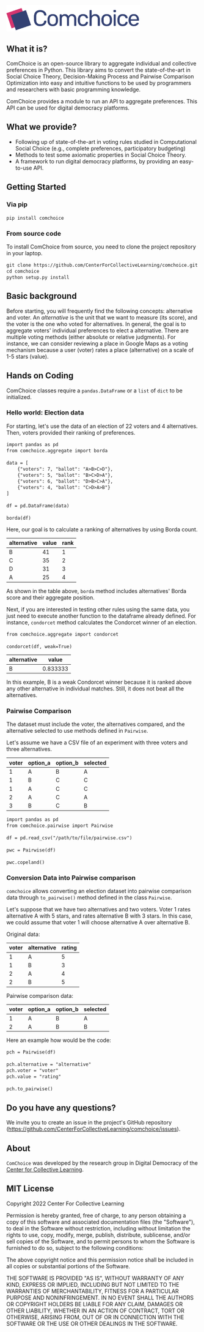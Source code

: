 <img src="./logo.png" alt="Logo ComChoice" width="350"/>


## What it is?

ComChoice is an open-source library to aggregate individual and collective preferences in Python. This library aims to convert the state-of-the-art in Social Choice Theory, Decision-Making Process and Pairwise Comparison Optimization into easy and intuitive functions to be used by programmers and researchers with basic programming knowledge.

ComChoice provides a module to run an API to aggregate preferences. This API can be used for digital democracy platforms.

## What we provide?

- Following up of state-of-the-art in voting rules studied in Computational Social Choice (e.g., complete preferences, participatory budgeting)
- Methods to test some axiomatic properties in Social Choice Theory.
- A framework to run digital democracy platforms, by providing an easy-to-use API.

## Getting Started

### Via pip

```
pip install comchoice
```

### From source code

To install ComChoice from source, you need to clone the project repository in your laptop.

```
git clone https://github.com/CenterForCollectiveLearning/comchoice.git
cd comchoice
python setup.py install

```

## Basic background

Before starting, you will frequently find the following concepts: alternative and voter. An *alternative* is the unit that we want to measure (its score), and the voter is the one who voted for alternatives. In general, the goal is to aggregate voters' individual preferences to elect a alternative. There are multiple voting methods (either absolute or relative judgments). For instance, we can consider reviewing a place in Google Maps as a voting mechanism because a user (voter) rates a place (alternative) on a scale of 1-5 stars (value).

## Hands on Coding

ComChoice classes require a `pandas.DataFrame` or a `list` of `dict` to be initialized.

### Hello world: Election data

For starting, let's use the data of an election of 22 voters and 4 alternatives. Then, voters provided their ranking of preferences.

```
import pandas as pd
from comchoice.aggregate import borda

data = [
    {"voters": 7, "ballot": "A>B>C>D"},
    {"voters": 5, "ballot": "B>C>D>A"},
    {"voters": 6, "ballot": "D>B>C>A"},
    {"voters": 4, "ballot": "C>D>A>B"}
]

df = pd.DataFrame(data)

borda(df)
```

Here, our goal is to calculate a ranking of alternatives by using Borda count.

| alternative | value | rank |
| --------- | ----- | ---- |
| B         | 41    | 1    |
| C         | 35    | 2    |
| D         | 31    | 3    |
| A         | 25    | 4    |

As shown in the table above, `borda` method includes alternatives' Borda score and their aggregate position.

Next, if you are interested in testing other rules using the same data, you just need to execute another function to the dataframe already defined. For instance, `condorcet` method calculates the Condorcet winner of an election.

```
from comchoice.aggregate import condorcet

condorcet(df, weak=True)
```

| alternative | value    |
| --------- | -------- |
| B         | 0.833333 |

In this example, B is a weak Condorcet winner because it is ranked above any other alternative in individual matches. Still, it does not beat all the alternatives.

### Pairwise Comparison

The dataset must include the voter, the alternatives compared, and the alternative selected to use methods defined in `Pairwise`.

Let's assume we have a CSV file of an experiment with three voters and three alternatives.

| voter | option_a | option_b | selected |
| ----- | -------- | -------- | -------- |
| 1     | A        | B        | A        |
| 1     | B        | C        | C        |
| 1     | A        | C        | C        |
| 2     | A        | C        | A        |
| 3     | B        | C        | B        |

```
import pandas as pd
from comchoice.pairwise import Pairwise

df = pd.read_csv("/path/to/file/pairwise.csv")

pwc = Pairwise(df)

pwc.copeland()
```

### Conversion Data into Pairwise comparison

`comchoice` allows converting an election dataset into pairwise comparison data through `to_pairwise()` method defined in the class `Pairwise`.

Let's suppose that we have two alternatives and two voters. Voter 1 rates alternative A with 5 stars, and rates alternative B with 3 stars. In this case, we could assume that voter 1 will choose alternative A over alternative B.

Original data:

| voter | alternative | rating |
| ----- | --------- | ------ |
| 1     | A         | 5      |
| 1     | B         | 3      |
| 2     | A         | 4      |
| 2     | B         | 5      |

Pairwise comparison data:

| voter | option_a | option_b | selected |
| ----- | -------- | -------- | -------- |
| 1     | A        | B        | A        |
| 2     | A        | B        | B        |

Here an example how would be the code:

```
pch = Pairwise(df)

pch.alternative = "alternative"
pch.voter = "voter"
pch.value = "rating"

pch.to_pairwise()
```

## Do you have any questions?

We invite you to create an issue in the project's GitHub repository (https://github.com/CenterForCollectiveLearning/comchoice/issues).

## About

`ComChoice` was developed by the research group in Digital Democracy of the [Center for Collective Learning](https://centerforcollectivelearning.org/).

## MIT License

Copyright 2022 Center For Collective Learning

Permission is hereby granted, free of charge, to any person obtaining a copy of this software and associated documentation files (the "Software"), to deal in the Software without restriction, including without limitation the rights to use, copy, modify, merge, publish, distribute, sublicense, and/or sell copies of the Software, and to permit persons to whom the Software is furnished to do so, subject to the following conditions:

The above copyright notice and this permission notice shall be included in all copies or substantial portions of the Software.

THE SOFTWARE IS PROVIDED "AS IS", WITHOUT WARRANTY OF ANY KIND, EXPRESS OR IMPLIED, INCLUDING BUT NOT LIMITED TO THE WARRANTIES OF MERCHANTABILITY, FITNESS FOR A PARTICULAR PURPOSE AND NONINFRINGEMENT. IN NO EVENT SHALL THE AUTHORS OR COPYRIGHT HOLDERS BE LIABLE FOR ANY CLAIM, DAMAGES OR OTHER LIABILITY, WHETHER IN AN ACTION OF CONTRACT, TORT OR OTHERWISE, ARISING FROM, OUT OF OR IN CONNECTION WITH THE SOFTWARE OR THE USE OR OTHER DEALINGS IN THE SOFTWARE.
